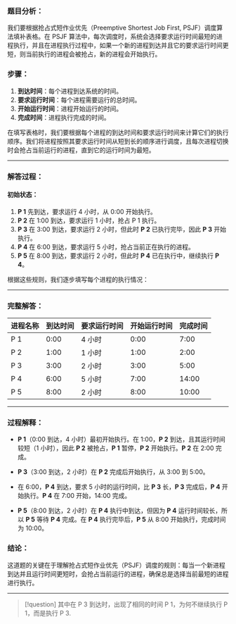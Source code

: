 ### 题目分析：

我们要根据抢占式短作业优先（Preemptive Shortest Job First, PSJF）调度算法填补表格。在 PSJF 算法中，每次调度时，系统会选择要求运行时间最短的进程执行，并且在进程执行过程中，如果一个新的进程到达并且它的要求运行时间更短，则当前执行的进程会被抢占，新的进程会开始执行。

### 步骤：
1. **到达时间**：每个进程到达系统的时间。
2. **要求运行时间**：每个进程需要运行的总时间。
3. **开始运行时间**：进程开始运行的时间。
4. **完成时间**：进程执行完成的时间。

在填写表格时，我们要根据每个进程的到达时间和要求运行时间来计算它们的执行顺序。我们将进程按照其要求运行时间从短到长的顺序进行调度，且每次进程切换时会抢占当前运行的进程，直到它的运行时间为最短。

---

### 解答过程：

#### 初始状态：
1. **P 1** 先到达，要求运行 4 小时，从 0:00 开始执行。
2. **P 2** 在 1:00 到达，要求运行 1 小时，抢占 P 1 执行。
3. **P 3** 在 3:00 到达，要求运行 2 小时，但此时 **P 2** 已执行完毕，因此 **P 3** 开始执行。
4. **P 4** 在 6:00 到达，要求运行 5 小时，抢占当前正在执行的进程。
5. **P 5** 在 8:00 到达，要求运行 2 小时，但此时 **P 4** 已在执行中，继续执行 **P 4**。

根据这些规则，我们逐步填写每个进程的执行情况：

---

### 完整解答：

| 进程名称 | 到达时间 | 要求运行时间 | 开始运行时间 | 完成时间 |
| --- | --- | --- | --- | --- |
| P 1  | 0:00 | 4 小时 | 0:00 | 7:00 |
| P 2  | 1:00 | 1 小时 | 1:00 | 2:00 |
| P 3  | 3:00 | 2 小时 | 3:00 | 5:00 |
| P 4  | 6:00 | 5 小时 | 7:00 | 14:00 |
| P 5  | 8:00 | 2 小时 | 8:00 | 10:00 |

---

### 过程解释：

- **P 1**（0:00 到达，4 小时）最初开始执行。在 1:00，**P 2** 到达，且其运行时间较短（1 小时），因此 **P 2** 被抢占，**P 1** 暂停，**P 2** 开始执行。**P 2** 在 2:00 完成。
  
- **P 3**（3:00 到达，2 小时）在 **P 2** 完成后开始执行，从 3:00 到 5:00。

- 在 6:00，**P 4** 到达，要求 5 小时的运行时间，比 **P 3** 长，**P 3** 完成后，**P 4** 开始执行。**P 4** 在 7:00 开始，14:00 完成。

- **P 5**（8:00 到达，2 小时）在 **P 4** 执行中到达，但因为 **P 4** 运行时间较长，所以 **P 5** 等待 **P 4** 完成。在 **P 4** 执行完毕后，**P 5** 从 8:00 开始执行，完成时间为 10:00。

### 结论：

这道题的关键在于理解抢占式短作业优先（PSJF）调度的规则：每当一个新进程到达并且运行时间更短时，会抢占当前运行的进程，确保总是选择当前最短的进程进行执行。

---

>[!question] 
>其中在 P 3 到达时，出现了相同的时间 P 1，为何不继续执行 P 1，而是执行 P 3.